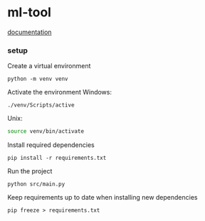 # ml-tool

[documentation](./doc/README.md)

### setup
Create a virtual environment
```
python -m venv venv
```

Activate the environment
Windows:
```
./venv/Scripts/active
```
Unix:
```zsh
source venv/bin/activate
```

Install required dependencies
```
pip install -r requirements.txt
```

Run the project
```
python src/main.py
```

Keep requirements up to date when installing new dependencies
```
pip freeze > requirements.txt
```

